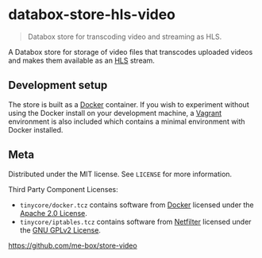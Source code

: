 # databox-store-hls-video

> Databox store for transcoding video and streaming as HLS.

A Databox store for storage of video files that transcodes uploaded videos
and makes them available as an [HLS](https://developer.apple.com/streaming/)
stream.

## Development setup

The store is built as a [Docker][docker] container. If you wish to
experiment without using the Docker install on your development machine, a
[Vagrant](https://www.vagrantup.com/) environment is also included which
contains a minimal environment with Docker installed.

## Meta

Distributed under the MIT license. See ``LICENSE`` for more information.

Third Party Component Licenses:

* ``tinycore/docker.tcz`` contains software from [Docker][docker]
  licensed under the [Apache 2.0 License][apache-2.0-license].
* ``tinycore/iptables.tcz`` contains software from [Netfilter][netfilter]
  licensed under the [GNU GPLv2 License][gplv2-license].

<https://github.com/me-box/store-video>

[docker]: https://www.docker.com/
[apache-2.0-license]: https://github.com/docker/docker/blob/master/LICENSE
[netfilter]: https://www.netfilter.org/
[gplv2-license]: https://www.gnu.org/licenses/old-licenses/gpl-2.0.html
